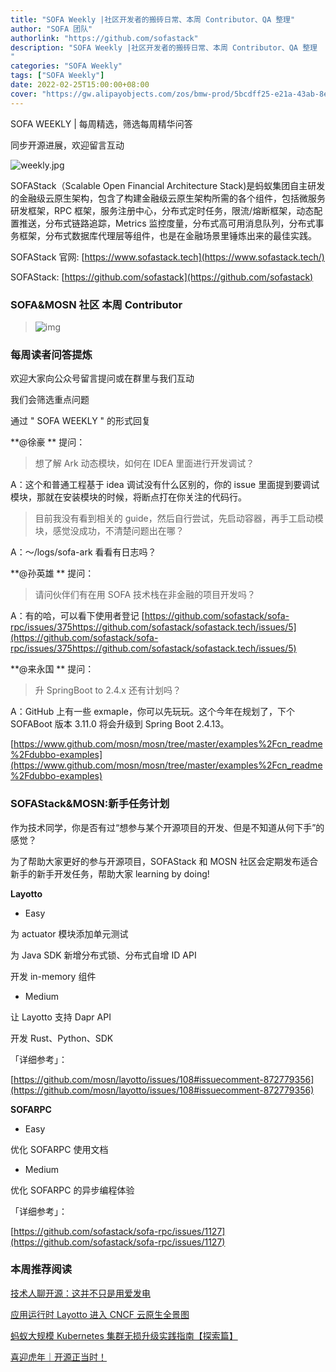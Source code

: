 ```yaml
---
title: "SOFA Weekly |社区开发者的搬砖日常、本周 Contributor、QA 整理"
author: "SOFA 团队"
authorlink: "https://github.com/sofastack"
description: "SOFA Weekly |社区开发者的搬砖日常、本周 Contributor、QA 整理
"
categories: "SOFA Weekly"
tags: ["SOFA Weekly"]
date: 2022-02-25T15:00:00+08:00
cover: "https://gw.alipayobjects.com/zos/bmw-prod/5bcdff25-e21a-43ab-8e34-04305cd379ae.webp"
---
```


SOFA WEEKLY | 每周精选，筛选每周精华问答

同步开源进展，欢迎留言互动

![weekly.jpg](https://gw.alipayobjects.com/zos/bmw-prod/5bcdff25-e21a-43ab-8e34-04305cd379ae.webp)

SOFAStack（Scalable Open Financial Architecture Stack)是蚂蚁集团自主研发的金融级云原生架构，包含了构建金融级云原生架构所需的各个组件，包括微服务研发框架，RPC 框架，服务注册中心，分布式定时任务，限流/熔断框架，动态配置推送，分布式链路追踪，Metrics 监控度量，分布式高可用消息队列，分布式事务框架，分布式数据库代理层等组件，也是在金融场景里锤炼出来的最佳实践。

SOFAStack 官网: [https://www.sofastack.tech](https://www.sofastack.tech/)

SOFAStack: [https://github.com/sofastack](https://github.com/sofastack)

### SOFA&MOSN 社区 本周 Contributor

>![img](https://gw.alipayobjects.com/mdn/rms_1c90e8/afts/img/A*07viQaDCJAEAAAAAAAAAAAAAARQnAQ)

### 每周读者问答提炼

欢迎大家向公众号留言提问或在群里与我们互动

我们会筛选重点问题

通过 " SOFA WEEKLY " 的形式回复

**@徐豪 ** 提问：

>想了解 Ark 动态模块，如何在 IDEA 里面进行开发调试？

A：这个和普通工程基于 idea 调试没有什么区别的，你的 issue 里面提到要调试模块，那就在安装模块的时候，将断点打在你关注的代码行。

>目前我没有看到相关的 guide，然后自行尝试，先启动容器，再手工启动模块，感觉没成功，不清楚问题出在哪？

A：～/logs/sofa-ark 看看有日志吗？

**@孙英雄 ** 提问：

>请问伙伴们有在用 SOFA 技术栈在非金融的项目开发吗？

A：有的哈，可以看下使用者登记 
[https://github.com/sofastack/sofa-rpc/issues/375https://github.com/sofastack/sofastack.tech/issues/5](https://github.com/sofastack/sofa-rpc/issues/375https://github.com/sofastack/sofastack.tech/issues/5)

**@来永国 ** 提问：

>升 SpringBoot to 2.4.x 还有计划吗？

A：GitHub 上有一些 exmaple，你可以先玩玩。这个今年在规划了，下个 SOFABoot 版本 3.11.0 将会升级到 Spring Boot 2.4.13。

[https://www.github.com/mosn/mosn/tree/master/examples%2Fcn_readme%2Fdubbo-examples](https://www.github.com/mosn/mosn/tree/master/examples%2Fcn_readme%2Fdubbo-examples)

### SOFAStack&MOSN:新手任务计划

作为技术同学，你是否有过“想参与某个开源项目的开发、但是不知道从何下手”的感觉？

为了帮助大家更好的参与开源项目，SOFAStack 和 MOSN 社区会定期发布适合新手的新手开发任务，帮助大家 learning by doing!

**Layotto**

- Easy

为 actuator 模块添加单元测试

为 Java SDK 新增分布式锁、分布式自增 ID API

开发 in-memory 组件

- Medium

让 Layotto 支持 Dapr API

开发 Rust、Python、SDK

「详细参考」：

[https://github.com/mosn/layotto/issues/108#issuecomment-872779356](https://github.com/mosn/layotto/issues/108#issuecomment-872779356)

**SOFARPC**

- Easy

优化 SOFARPC 使用文档

- Medium

优化 SOFARPC 的异步编程体验

「详细参考」：

[https://github.com/sofastack/sofa-rpc/issues/1127](https://github.com/sofastack/sofa-rpc/issues/1127)

### 本周推荐阅读  

[技术人聊开源：这并不只是用爱发电](https://mp.weixin.qq.com/s?__biz=MzUzMzU5Mjc1Nw==&mid=2247501660&idx=1&sn=d39d1d2418c44a4b1a6da0128707baf3&chksm=faa32886cdd4a19089b46b029056ba4f032cf7cd53c52bc21ab16b6c51de147a710d84649b02&scene=21)

[应用运行时 Layotto 进入 CNCF 云原生全景图](https://mp.weixin.qq.com/s?__biz=MzUzMzU5Mjc1Nw==&mid=2247501562&idx=1&sn=67f6fdf0d630ffefc1635b82651a1b2f&chksm=faa32920cdd4a03604cff93e9de80df78094a4211dee0d34409ec8a6edbf3d043615e9e7431d&scene=21)

[蚂蚁大规模 Kubernetes 集群无损升级实践指南【探索篇】](https://mp.weixin.qq.com/s?__biz=MzUzMzU5Mjc1Nw==&mid=2247501311&idx=1&sn=ff1cbc49747a577475f6e0c3162ed5fb&chksm=faa32a25cdd4a3332a46ebacbd6e5d057a4b95582eec216275e35cd0a125e537e49b710cccb7&scene=21)

[喜迎虎年｜开源正当时！](https://mp.weixin.qq.com/s?__biz=MzUzMzU5Mjc1Nw==&mid=2247500831&idx=1&sn=e91fff98af5bdc500f821951648420c3&chksm=faa32bc5cdd4a2d3aea8a4146d19411b065146b1a60fc0c27c0a8e3fd2040e5f6f23b5a33a0f&scene=21)
